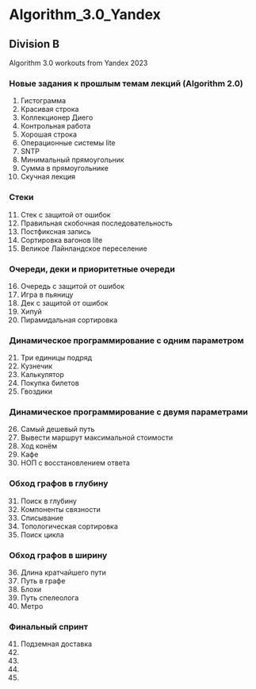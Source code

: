 # Algorithm_3.0_Yandex
## Division B
Algorithm 3.0 workouts from Yandex 2023

### Новые задания к прошлым темам лекций (Algorithm 2.0)
1. Гистограмма
2. Красивая строка
3. Коллекционер Диего
4. Контрольная работа
5. Хорошая строка
6. Операционные системы lite
7. SNTP
8. Минимальный прямоугольник
9. Сумма в прямоугольнике
10. Скучная лекция

### Стеки
11. Стек с защитой от ошибок
12. Правильная скобочная последовательность
13. Постфиксная запись
14. Сортировка вагонов lite
15. Великое Лайнландское переселение

### Очереди, деки и приоритетные очереди
16. Очередь с защитой от ошибок
17. Игра в пьяницу
18. Дек с защитой от ошибок
19. Хипуй
20. Пирамидальная сортировка

### Динамическое программирование с одним параметром
21. Три единицы подряд
22. Кузнечик
23. Калькулятор
24. Покупка билетов
25. Гвоздики

### Динамическое программирование с двумя параметрами
26. Самый дешевый путь
27. Вывести маршрут максимальной стоимости
28. Ход конём
29. Кафе
30. НОП с восстановлением ответа

###	Обход графов в глубину
31. Поиск в глубину
32. Компоненты связности
33. Списывание
34. Топологическая сортировка
35. Поиск цикла

### Обход графов в ширину
36. Длина кратчайшего пути
37. Путь в графе
38. Блохи
39. Путь спелеолога
40. Метро

### Финальный спринт
41. Подземная доставка
42. 
43. 
44. 
45. 